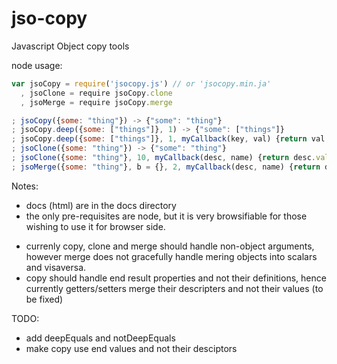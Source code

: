 # jso-copy
Javascript Object copy tools

node usage:
```javascript
var jsoCopy = require('jsocopy.js') // or 'jsocopy.min.ja'
  , jsoClone = require jsoCopy.clone
  , jsoMerge = require jsoCopy.merge

; jsoCopy({some: "thing"}) -> {"some": "thing"}
; jsoCopy.deep({some: ["things"]}, 1) -> {"some": ["things"]}
; jsoCopy.deep({some: ["things"]}, 1, myCallback(key, val) {return val.replace(/i/g, 'a')}) -> {"some": ["thangs"]}
; jsoClone({some: "thing"}) -> {"some": "thing"}
; jsoClone({some: "thing"}, 10, myCallback(desc, name) {return desc.value.replace(/i/g, 'a')}) -> {"some": ["thangs"]}
; jsoMerge({some: "thing"}, b = {}, 2, myCallback(desc, name) {return desc.value.replace(/i/g, 'a')}) -> {"some": ["thangs"]}
```

Notes:
* docs (html) are in the docs directory
* the only pre-requisites are node, but it is very browsifiable for those wishing to use it for browser side.
+ currenly copy, clone and merge should handle non-object arguments, however merge does not gracefully handle mering objects into scalars and visaversa.  
+ copy should handle end result properties and not their definitions, hence currently getters/setters merge their descripters and not their values (to be fixed)

TODO:
+ add deepEquals and notDeepEquals
+ make copy use end values and not their desciptors


